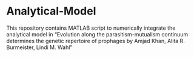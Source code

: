 # Analytical-Model
This repository contains MATLAB script to numerically integrate the analytical model in “Evolution along the parasitism-mutualism continuum determines the genetic repertoire of prophages by Amjad Khan, Alita R. Burmeister, Lindi M. Wahl”
